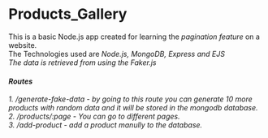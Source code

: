 # Products_Gallery

This is a basic Node.js app created for learning the <em>pagination feature</em> on a website.<br>
The Technologies used are<em> Node.js, MongoDB, Express and EJS<em><br>
The data is retrieved from using the Faker.js

<h4>Routes</h4>
1. /generate-fake-data - by going to this route you can generate 10 more products with random data and it will be stored in the mongodb database.<br>
2. /products/:page - You can go to different pages.<br>
3. /add-product     - add a product manully to the database.<br>

